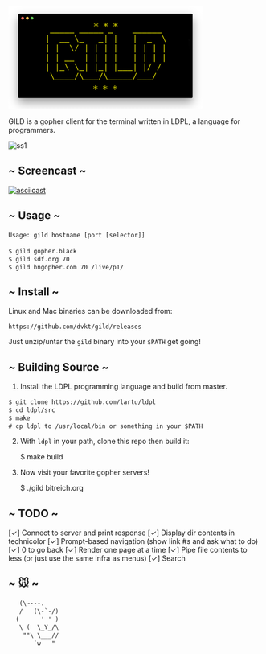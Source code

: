 ![GILD Logo](gild.png)

GILD is a gopher client for the terminal written in LDPL, a language
for programmers.

![ss1](https://user-images.githubusercontent.com/41523880/56380327-c3ecb680-61c6-11e9-9e6d-6d797b39a7c1.jpeg)

## ~ Screencast ~

[![asciicast](https://asciinema.org/a/p0Ywy6fQBXRZm7sQU4OC5HeJK.svg)](https://asciinema.org/a/p0Ywy6fQBXRZm7sQU4OC5HeJK)

## ~ Usage ~

    Usage: gild hostname [port [selector]]

    $ gild gopher.black
    $ gild sdf.org 70
    $ gild hngopher.com 70 /live/p1/

## ~ Install ~

Linux and Mac binaries can be downloaded from:

    https://github.com/dvkt/gild/releases

Just unzip/untar the `gild` binary into your `$PATH` get going!

## ~ Building Source ~

1. Install the LDPL programming language and build from master.

```
$ git clone https://github.com/lartu/ldpl
$ cd ldpl/src
$ make
# cp ldpl to /usr/local/bin or something in your $PATH
```

2. With `ldpl` in your path, clone this repo then build it:

    $ make build

3. Now visit your favorite gopher servers!

    $ ./gild bitreich.org

## ~ TODO ~

[✓] Connect to server and print response
[✓] Display dir contents in technicolor
[✓] Prompt-based navigation (show link #s and ask what to do)
[✓] 0 to go back
[✓] Render one page at a time
[✓] Pipe file contents to less (or just use the same infra as menus)
[✓] Search

## ~ 🐭 ~

       (\~---.
       /   (\-`-/)
      (      ' ' )
       \ (  \_Y_/\
        ""\ \___//
           `w   " 